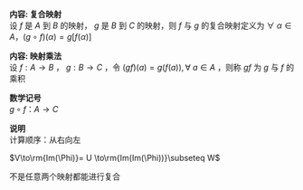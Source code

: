 **内容: 复合映射**  
设 $f$ 是 $A$ 到 $B$ 的映射， $g$ 是 $B$ 到 $C$ 的映射，则 $f$ 与 $g$ 的复合映射定义为 $\forall\ \alpha\in A，(g\circ f)(\alpha)=g[f(\alpha)]$   
  
**内容: 映射乘法**  
设 $f:A\to B$ ， $g:B\to C$ ，令 $(gf)(a)=g(f(a)), \forall\ a\in A$ ，则称 $gf$ 为 $g$ 与 $f$ 的乘积  
  
**数学记号**  
 $g\circ f：A\longrightarrow C$   
  
**说明**  
计算顺序：从右向左  
  
 $V\to\rm{Im(\Phi)}= U  
\to\rm{Im(Im(\Phi))}\subseteq W$   
  
不是任意两个映射都能进行复合  
